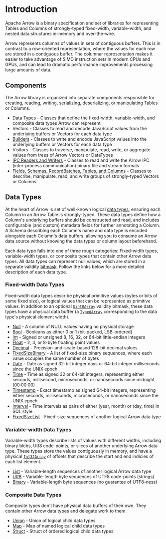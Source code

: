 # Introduction

Apache Arrow is a binary specification and set of libraries for representing Tables and Columns of strongly-typed fixed-width, variable-width, and nested data structures in-memory and over-the-wire.

Arrow represents columns of values in sets of contiguous buffers. This is in contrast to a row-oriented representation, where the values for each row are stored in a contiguous buffer. The columnar representation makes it easier to take advantage of SIMD instruction sets in modern CPUs and GPUs, and can lead to dramatic performance improvements processing large amounts of data.

## Components

The Arrow library is organized into separate components responsible for creating, reading, writing, serializing, deserializing, or manipulating Tables or Columns.

* [Data Types](/docs/arrowjs/developer-guide/data-types) - Classes that define the fixed-width, variable-width, and composite data types Arrow can represent
* Vectors - Classes to read and decode JavaScript values from the underlying buffers or Vectors for each data type
* [Builders](/docs/arrowjs/developer-guide/builders) - Classes to write and encode JavaScript values into the underlying buffers or Vectors for each data type
* Visitors - Classes to traverse, manipulate, read, write, or aggregate values from trees of Arrow Vectors or DataTypes
* [IPC Readers and Writers](/docs/arrowjs/developer-guide/reading-and-writing) - Classes to read and write the Arrow IPC (inter-process communication) binary file and stream formats
* [Fields, Schemas, RecordBatches, Tables, and Columns](/docs/arrowjs/developer-guide/schemas) - Classes to describe, manipulate, read, and write groups of strongly-typed Vectors or Columns

## Data Types

At the heart of Arrow is set of well-known logical [data types](/docs/arrowjs/developer-guide/data-types), ensuring each Column in an Arrow Table is strongly-typed. These data types define how a Column's underlying buffers should be constructed and read, and includes configurable (and custom) metadata fields for further annotating a Column. A Schema describing each Column's name and data type is encoded alongside each Column's data buffers, allowing you to consume an Arrow data source without knowing the data types or column layout beforehand.

Each data type falls into one of three rough categories: Fixed-width types, variable-width types, or composite types that contain other Arrow data types. All data types can represent null values, which are stored in a separate validity [bitmask](https://en.wikipedia.org/wiki/Mask_(computing)). Follow the links below for a more detailed description of each data type.

### Fixed-width Data Types

Fixed-width data types describe physical primitive values (bytes or bits of some fixed size), or logical values that can be represented as primitive values. In addition to an optional [`Uint8Array`](https://developer.mozilla.org/en-US/docs/Web/JavaScript/Reference/Global_Objects/Uint8Array) validity bitmask, these data types have a physical data buffer (a [`TypedArray`](https://developer.mozilla.org/en-US/docs/Web/JavaScript/Reference/Global_Objects/TypedArray#TypedArray_objects) corresponding to the data type's physical element width).

 * [Null](/docs/arrowjs/developer-guide/data-types) - A column of NULL values having no physical storage
 * [Bool](/docs/arrowjs/developer-guide/data-types) - Booleans as either 0 or 1 (bit-packed, LSB-ordered)
 * [Int](/docs/arrowjs/developer-guide/data-types) - Signed or unsigned 8, 16, 32, or 64-bit little-endian integers
 * [Float](/docs/arrowjs/developer-guide/data-types) - 2, 4, or 8-byte floating point values
 * [Decimal](/docs/arrowjs/developer-guide/data-types) - Precision-and-scale-based 128-bit decimal values
 * [FixedSizeBinary](/docs/arrowjs/developer-guide/data-types) - A list of fixed-size binary sequences, where each value occupies the same number of bytes
 * [Date](/docs/arrowjs/developer-guide/data-types) - Date as signed 32-bit integer days or 64-bit integer milliseconds since the UNIX epoch
 * [Time](/docs/arrowjs/developer-guide/data-types) - Time as signed 32 or 64-bit integers, representing either seconds, millisecond, microseconds, or nanoseconds since midnight (00:00:00)
 * [Timestamp](/docs/arrowjs/developer-guide/data-types) - Exact timestamp as signed 64-bit integers, representing either seconds, milliseconds, microseconds, or nanoseconds since the UNIX epoch
 * [Interval](/docs/arrowjs/developer-guide/data-types) - Time intervals as pairs of either (year, month) or (day, time) in SQL style
 * [FixedSizeList](/docs/arrowjs/developer-guide/data-types) - Fixed-size sequences of another logical Arrow data type

### Variable-width Data Types

Variable-width types describe lists of values with different widths, including binary blobs, Utf8 code-points, or slices of another underlying Arrow data type. These types store the values contiguously in memory, and have a physical [`Int32Array`](https://developer.mozilla.org/en-US/docs/Web/JavaScript/Reference/Global_Objects/Int32Array) of offsets that describe the start and end indicies of each list element.

 * [List](/docs/arrowjs/developer-guide/data-types) - Variable-length sequences of another logical Arrow data type
 * [Utf8](/docs/arrowjs/developer-guide/data-types) - Variable-length byte sequences of UTF8 code-points (strings)
 * [Binary](/docs/arrowjs/developer-guide/data-types) - Variable-length byte sequences (no guarantee of UTF8-ness)

### Composite Data Types

Composite types don't have physical data buffers of their own. They contain other Arrow data types and delegate work to them.

 * [Union](/docs/arrowjs/developer-guide/data-types) - Union of logical child data types
 * [Map](/docs/arrowjs/developer-guide/data-types) - Map of named logical child data types
 * [Struct](/docs/arrowjs/developer-guide/data-types) - Struct of ordered logical child data types
